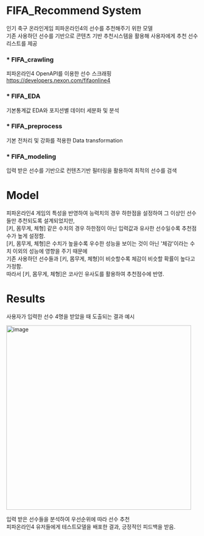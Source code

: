 # FIFA_Recommend System
인기 축구 온라인게임 피파온라인4의 선수를 추천해주기 위한 모델  
기존 사용하던 선수를 기반으로 콘텐츠 기반 추천시스템을 활용해 사용자에게 추천 선수 리스트를 제공

### * FIFA_crawling

피파온라인4 OpenAPI를 이용한 선수 스크래핑
https://developers.nexon.com/fifaonline4

### * FIFA_EDA

기본통계값 EDA와 포지션별 데이터 세분화 및 분석

### * FIFA_preprocess

기본 전처리 및 강화를 적용한 Data transformation

### * FIFA_modeling

입력 받은 선수를 기반으로 컨텐츠기반 필터링을 활용하여 최적의 선수를 검색
  
# Model
피파온라인4 게임의 특성을 반영하여 능력치의 경우 하한점을 설정하여 그 이상인 선수들만 추천되도록 설계되었지만,  
[키, 몸무게, 체형] 같은 수치의 경우 하한점이 아닌 입력값과 유사한 선수일수록 추천점수가 높게 설정함.  
[키, 몸무게, 체형]은 수치가 높을수록 우수한 성능을 보이는 것이 아닌 '체감'이라는 수치 이외의 성능에 영향을 주기 때문에  
기존 사용하던 선수들과 [키, 몸무게, 체형]이 비슷할수록 체감이 비슷할 확률이 높다고 가정함.  
따라서 [키, 몸무게, 체형]은 코사인 유사도를 활용하여 추천점수에 반영.


# Results

사용자가 입력한 선수 4명을 받았을 때 도출되는 결과 예시

<img width="485" alt="image" src="https://user-images.githubusercontent.com/76480887/220229512-c768d9b3-3d53-4477-8f1b-6602b7410df3.png">

입력 받은 선수들을 분석하여 우선순위에 따라 선수 추천  
피파온라인4 유저들에게 테스트모델을 배포한 결과, 긍정적인 피드백을 받음.
